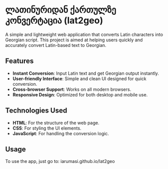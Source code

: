 # ლათინურიდან ქართულზე კონვერტაცია (lat2geo)

A simple and lightweight web application that converts Latin characters into Georgian script. This project is aimed at helping users quickly and accurately convert Latin-based text to Georgian.

## Features
- **Instant Conversion**: Input Latin text and get Georgian output instantly.
- **User-friendly Interface**: Simple and clean UI designed for quick conversion.
- **Cross-browser Support**: Works on all modern browsers.
- **Responsive Design**: Optimized for both desktop and mobile use.

## Technologies Used
- **HTML**: For the structure of the web page.
- **CSS**: For styling the UI elements.
- **JavaScript**: For handling the conversion logic.
  
## Usage
To use the app, just go to: iarumasi.github.io/lat2geo

